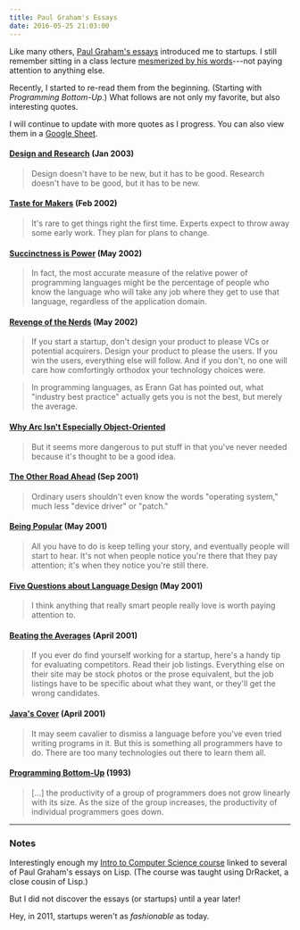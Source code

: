 ```yaml
---
title: Paul Graham's Essays
date: 2016-05-25 21:03:00
---
```


Like many others, [Paul Graham's essays](http://paulgraham.com/articles.html) introduced me to startups. I still remember sitting in a class lecture [mesmerized by his words](http://paulgraham.com/start.html)---not paying attention to anything else.

Recently, I started to re-read them from the beginning. (Starting with *Programming Bottom-Up*.) What follows are not only my favorite, but also interesting quotes.

I will continue to update with more quotes as I progress. You can also view them in a [Google Sheet](https://docs.google.com/spreadsheets/d/1rGQTvoIyGY54qaGLDB6FEOuHvvfzHJantuXqrVmGtQA/edit?usp=sharing).

#### [Design and Research](http://paulgraham.com/desres.html) (Jan 2003)

> Design doesn't have to be new, but it has to be good. Research doesn't have to be good, but it has to be new.

#### [Taste for Makers](http://paulgraham.com/taste.html) (Feb 2002)

> It's rare to get things right the first time. Experts expect to throw away some early work. They plan for plans to change.

#### [Succinctness is Power](http://paulgraham.com/power.html) (May 2002)

> In fact, the most accurate measure of the relative power of programming languages might be the percentage of people who know the language who will take any job where they get to use that language, regardless of the application domain.

#### [Revenge of the Nerds](http://paulgraham.com/icad.html) (May 2002)

> If you start a startup, don't design your product to please VCs or potential acquirers. Design your product to please the users. If you win the users, everything else will follow. And if you don't, no one will care how comfortingly orthodox your technology choices were.

> In programming languages, as Erann Gat has pointed out, what "industry best practice" actually gets you is not the best, but merely the average.

#### [Why Arc Isn't Especially Object-Oriented](http://paulgraham.com/noop.html)

> But it seems more dangerous to put stuff in that you've never needed because it's thought to be a good idea.

#### [The Other Road Ahead](http://paulgraham.com/road.html) (Sep 2001)

> Ordinary users shouldn't even know the words "operating system," much less "device driver" or "patch."

#### [Being Popular](http://paulgraham.com/popular.html) (May 2001)

> All you have to do is keep telling your story, and eventually people will start to hear. It's not when people notice you're there that they pay attention; it's when they notice you're still there.

#### [Five Questions about Language Design](http://paulgraham.com/langdes.html) (May 2001)

> I think anything that really smart people really love is worth paying attention to.

#### [Beating the Averages](http://paulgraham.com/avg.html) (April 2001)

> If you ever do find yourself working for a startup, here's a handy tip for evaluating competitors. Read their job listings. Everything else on their site may be stock photos or the prose equivalent, but the job listings have to be specific about what they want, or they'll get the wrong candidates.

#### [Java's Cover](http://paulgraham.com/javacover.html) (April 2001)

> It may seem cavalier to dismiss a language before you've even tried writing programs in it. But this is something all programmers have to do. There are too many technologies out there to learn them all.

#### [Programming Bottom-Up](http://paulgraham.com/progbot.html) (1993)

> [...] the productivity of a group of programmers does not grow linearly with its size. As the size of the group increases, the productivity of individual programmers goes down.

---

### Notes

Interestingly enough my [Intro to Computer Science course](http://web.cs.wpi.edu/~cs1101/a11/) linked to several of Paul Graham's essays on Lisp. (The course was taught using DrRacket, a close cousin of Lisp.)

But I did not discover the essays (or startups) until a year later!

Hey, in 2011, startups weren't as *fashionable* as today.

